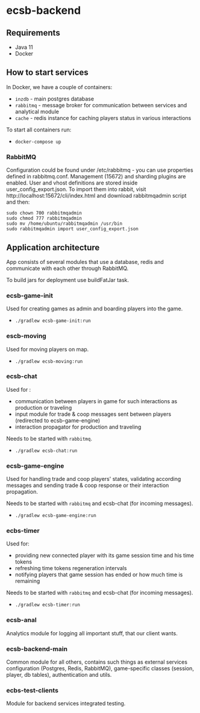 # ecsb-backend

## Requirements

- Java 11
- Docker

## How to start services

In Docker, we have a couple of containers:

- `inzdb` - main postgres database
- `rabbitmq` - message broker for communication between services and analytical module
- `cache` - redis instance for caching players status in various interactions

To start all containers run:

- `docker-compose up`

### RabbitMQ

Configuration could be found under /etc/rabbitmq - you can use properties defined in rabbitmq.conf.
Management (15672) and sharding plugins are enabled. User and vhost definitions are stored inside user_config_export.json.
To import them into rabbit, visit http://localhost:15672/cli/index.html and download rabbitmqadmin script and then:

    sudo chown 700 rabbitmqadmin
    sudo chmod 777 rabbitmqadmin
    sudo mv /home/ubuntu/rabbitmqadmin /usr/bin
    sudo rabbitmqadmin import user_config_export.json


## Application architecture
App consists of several modules that use a database, redis and communicate with each other through RabbitMQ.

To build jars for deployment use buildFatJar task.

### ecsb-game-init

Used for creating games as admin and boarding players into the game.

- `./gradlew ecsb-game-init:run`

### escb-moving

Used for moving players on map.

- `./gradlew ecsb-moving:run`

### ecsb-chat 

Used for :
- communication between players in game for such interactions as production or traveling
- input module for trade & coop messages sent between players (redirected to ecsb-game-engine)
- interaction propagator for production and traveling

Needs to be started with `rabbitmq`.

- `./gradlew ecsb-chat:run`

### ecsb-game-engine

Used for handling trade and coop players' states, validating according messages and sending
trade & coop response or their interaction propagation.

Needs to be started with `rabbitmq` and ecsb-chat (for incoming messages).

- `./gradlew ecsb-game-engine:run`

### ecbs-timer

Used for:
- providing new connected player with its game session time and his time tokens
- refreshing time tokens regeneration intervals
- notifying players that game session has ended or how much time is remaining

Needs to be started with `rabbitmq` and ecsb-chat (for incoming messages).

- `./gradlew ecsb-timer:run`

### ecsb-anal

Analytics module for logging all important stuff, that our client wants. 

### ecsb-backend-main

Common module for all others, contains such things as external services configuration (Postgres, Redis, RabbitMQ),
game-specific classes (session, player, db tables), authentication and utils.

### ecbs-test-clients

Module for backend services integrated testing.
